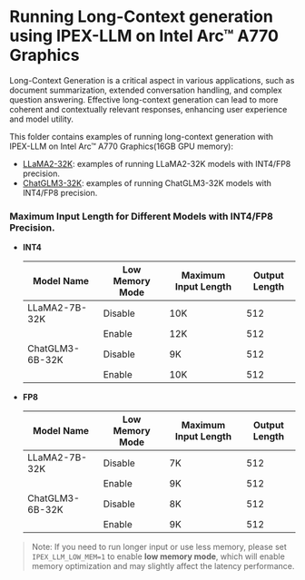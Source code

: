 # Running Long-Context generation using IPEX-LLM on Intel Arc™ A770 Graphics

Long-Context Generation is a critical aspect in various applications, such as document summarization, extended conversation handling, and complex question answering. Effective long-context generation can lead to more coherent and contextually relevant responses, enhancing user experience and model utility.

This folder contains examples of running long-context generation with IPEX-LLM on Intel Arc™ A770 Graphics(16GB GPU memory):

<!-- TODO: Maybe like this after adding more examples:
- [Single GPU](Single GPU): single GPU examples w & w/o batch.
- [Multiple GPU](Multiple GPU): multiple GPU examples w & w/o batch. -->
- [LLaMA2-32K](LLaMA2-32K): examples of running LLaMA2-32K models with INT4/FP8 precision.
- [ChatGLM3-32K](Chatglm3-32K): examples of running ChatGLM3-32K models with INT4/FP8 precision.

### Maximum Input Length for Different Models with INT4/FP8 Precision.

- **INT4**

    | Model Name | Low Memory Mode | Maximum Input Length | Output Length |
    | -- | -- | -- | -- |
    | LLaMA2-7B-32K | Disable | 10K | 512 |
    |  | Enable | 12K | 512 |
    | ChatGLM3-6B-32K | Disable | 9K | 512 |
    |  | Enable | 10K | 512 |

- **FP8**

    | Model Name | Low Memory Mode | Maximum Input Length | Output Length |
    | -- | -- | -- | -- |
    | LLaMA2-7B-32K | Disable | 7K | 512 |
    |  | Enable | 9K | 512 |
    | ChatGLM3-6B-32K | Disable | 8K | 512|
    |  | Enable | 9K | 512 |

> Note: If you need to run longer input or use less memory, please set `IPEX_LLM_LOW_MEM=1` to enable **low memory mode**, which will enable memory optimization and may slightly affect the latency performance.